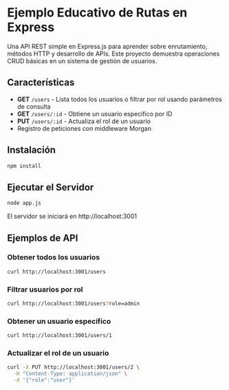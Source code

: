 # Ejemplo Educativo de Rutas en Express

Una API REST simple en Express.js para aprender sobre enrutamiento, métodos HTTP y desarrollo de APIs. Este proyecto demuestra operaciones CRUD básicas en un sistema de gestión de usuarios.

## Características

- **GET** `/users` - Lista todos los usuarios o filtrar por rol usando parámetros de consulta
- **GET** `/users/:id` - Obtiene un usuario específico por ID
- **PUT** `/users/:id` - Actualiza el rol de un usuario
- Registro de peticiones con middleware Morgan

## Instalación

```bash
npm install
```

## Ejecutar el Servidor

```bash
node app.js
```

El servidor se iniciará en http://localhost:3001

## Ejemplos de API

### Obtener todos los usuarios
```bash
curl http://localhost:3001/users
```

### Filtrar usuarios por rol
```bash
curl http://localhost:3001/users?role=admin
```

### Obtener un usuario específico
```bash
curl http://localhost:3001/users/1
```

### Actualizar el rol de un usuario
```bash
curl -X PUT http://localhost:3001/users/2 \
  -H "Content-Type: application/json" \
  -d '{"role":"user"}'
```